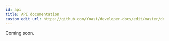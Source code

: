 ```yaml
---
id: api
title: API documentation
custom_edit_url: https://github.com/Yoast/developer-docs/edit/master/docs/features/xml-sitemaps/api.md
---
```


Coming soon.
